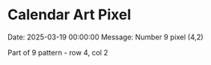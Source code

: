 # Calendar Art Pixel

Date: 2025-03-19 00:00:00
Message: Number 9 pixel (4,2)

Part of 9 pattern - row 4, col 2
